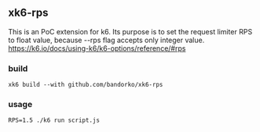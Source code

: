 ## xk6-rps

This is an PoC extension for k6. Its purpose is to set the request limiter RPS to float value, because --rps flag accepts only integer value. https://k6.io/docs/using-k6/k6-options/reference/#rps

### build
```
xk6 build --with github.com/bandorko/xk6-rps
```

### usage

```
RPS=1.5 ./k6 run script.js
```